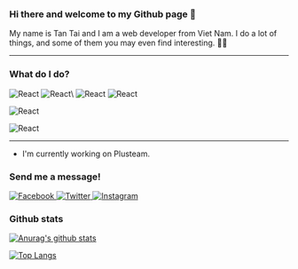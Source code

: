 ### Hi there and welcome to my Github page 👋

My name is Tan Tai and I am a web developer from Viet Nam. I do a lot of things, and some of them you may even find interesting. 🤞🤞

---

### What do I do?

<p>
  </p>
  <p>
<img alt="React" src="https://img.shields.io/badge/HTML5-E34F26?logo=html5&logoColor=white&style=for-the-badge" />
<img alt="React" src="https://img.shields.io/badge/CSS3-1572B6?logo=css3&logoColor=white&style=for-the-badge" />\
<img alt="React" src="https://img.shields.io/badge/JavaScript-F7DF1E?logo=javascript&logoColor=white&style=for-the-badge" />
  <img alt="React" src="https://img.shields.io/badge/React-61DAFB?logo=react&logoColor=white&style=for-the-badge" />
</p>
<p>
<img alt="React" src="https://img.shields.io/badge/Microsoft SQL Server-CC2927?logo=microsoft-sql-server&logoColor=white&style=for-the-badge" />
</p>
<p>
<img alt="React" src="https://img.shields.io/badge/Adobe Photoshop-31A8FF?logo=adobe-photoshop&logoColor=white&style=for-the-badge" />
</p>

---

- I'm currently working on Plusteam.

### Send me a message!

<p>
  <a href="https://www.facebook.com/tantai.it.95">
  <img
    alt="Facebook"
    src="https://img.shields.io/badge/Facebook-1877F2?logo=facebook&logoColor=white&style=for-the-badge"
  />
</a>
  <a href="https://twitter.com/Mark51030767">
  <img
    alt="Twitter"
    src="https://img.shields.io/badge/Twitter-1DA1F2?logo=twitter&logoColor=white&style=for-the-badge"
  />
</a>
<a href="https://www.instagram.com/9fiat/">
  <img
    alt="Instagram"
    src="https://img.shields.io/badge/Instagram-E4405F?logo=instagram&logoColor=white&style=for-the-badge"
  />
</a>
</p>

### Github stats

[![Anurag's github stats](https://github-readme-stats.vercel.app/api?username=tai9&show_icons=true&theme=tokyonight)](https://github.com/tai9/github-readme-stats)

[![Top Langs](https://github-readme-stats.vercel.app/api/top-langs/?username=tai9&layout=compact&theme=merko)](https://github.com/tai9/github-readme-stats)
